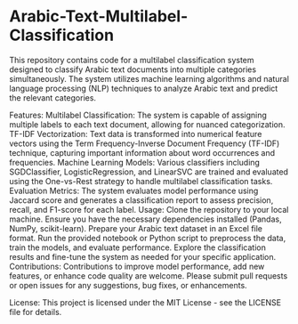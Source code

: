 # Arabic-Text-Multilabel-Classification

This repository contains code for a multilabel classification system designed to classify Arabic text documents into multiple categories simultaneously. The system utilizes machine learning algorithms and natural language processing (NLP) techniques to analyze Arabic text and predict the relevant categories.

Features:
Multilabel Classification: The system is capable of assigning multiple labels to each text document, allowing for nuanced categorization.
TF-IDF Vectorization: Text data is transformed into numerical feature vectors using the Term Frequency-Inverse Document Frequency (TF-IDF) technique, capturing important information about word occurrences and frequencies.
Machine Learning Models: Various classifiers including SGDClassifier, LogisticRegression, and LinearSVC are trained and evaluated using the One-vs-Rest strategy to handle multilabel classification tasks.
Evaluation Metrics: The system evaluates model performance using Jaccard score and generates a classification report to assess precision, recall, and F1-score for each label.
Usage:
Clone the repository to your local machine.
Ensure you have the necessary dependencies installed (Pandas, NumPy, scikit-learn).
Prepare your Arabic text dataset in an Excel file format.
Run the provided notebook or Python script to preprocess the data, train the models, and evaluate performance.
Explore the classification results and fine-tune the system as needed for your specific application.
Contributions:
Contributions to improve model performance, add new features, or enhance code quality are welcome. Please submit pull requests or open issues for any suggestions, bug fixes, or enhancements.

License:
This project is licensed under the MIT License - see the LICENSE file for details.

